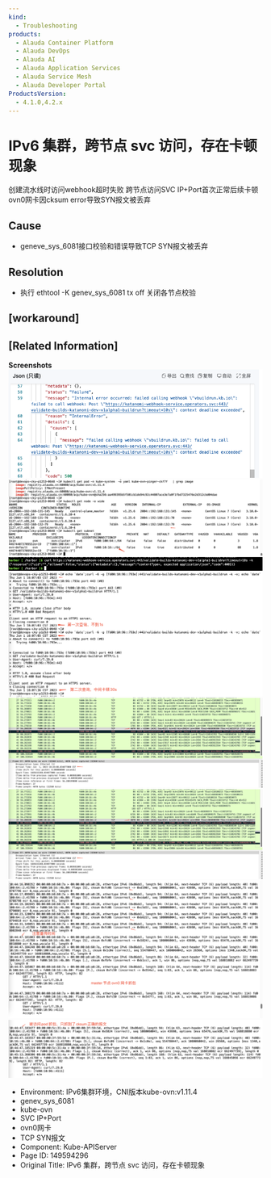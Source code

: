 ```yaml
---
kind:
  - Troubleshooting
products:
  - Alauda Container Platform
  - Alauda DevOps
  - Alauda AI
  - Alauda Application Services
  - Alauda Service Mesh
  - Alauda Developer Portal
ProductsVersion:
  - 4.1.0,4.2.x
---
```

<!-- A type of document that involves encountering a fault, diagnosing it, performing root cause analysis, and providing solutions. -->

# IPv6 集群，跨节点 svc 访问，存在卡顿现象

创建流水线时访问webhook超时失败 跨节点访问SVC IP+Port首次正常后续卡顿 ovn0网卡因cksum error导致SYN报文被丢弃

## Cause
- geneve_sys_6081接口校验和错误导致TCP SYN报文被丢弃

## Resolution
- 执行 ethtool -K genev_sys_6081 tx off 关闭各节点校验

## [workaround]

## [Related Information]
**Screenshots**
![](assets/ipv6-ji-qun-kua-jie-dian-svc-fang-wen-cun-zai-qia-dun-xian-xiang/image2023-6-2_11-2-19.png)
![](assets/ipv6-ji-qun-kua-jie-dian-svc-fang-wen-cun-zai-qia-dun-xian-xiang/image2023-6-2_11-3-57.png)
![](assets/ipv6-ji-qun-kua-jie-dian-svc-fang-wen-cun-zai-qia-dun-xian-xiang/image2023-6-2_11-6-59.png)
![](assets/ipv6-ji-qun-kua-jie-dian-svc-fang-wen-cun-zai-qia-dun-xian-xiang/image2023-6-2_11-7-46.png)
![](assets/ipv6-ji-qun-kua-jie-dian-svc-fang-wen-cun-zai-qia-dun-xian-xiang/image2023-6-2_11-12-4.png)
![](assets/ipv6-ji-qun-kua-jie-dian-svc-fang-wen-cun-zai-qia-dun-xian-xiang/image2023-6-2_11-12-15.png)
![](assets/ipv6-ji-qun-kua-jie-dian-svc-fang-wen-cun-zai-qia-dun-xian-xiang/image2023-6-2_11-13-25.png)
![](assets/ipv6-ji-qun-kua-jie-dian-svc-fang-wen-cun-zai-qia-dun-xian-xiang/image2023-6-2_11-13-40.png)
- Environment: IPv6集群环境，CNI版本kube-ovn:v1.11.4
- genev_sys_6081
- kube-ovn
- SVC IP+Port
- ovn0网卡
- TCP SYN报文
- Component: Kube-APIServer
- Page ID: 149594296
- Original Title: IPv6 集群，跨节点 svc 访问，存在卡顿现象
